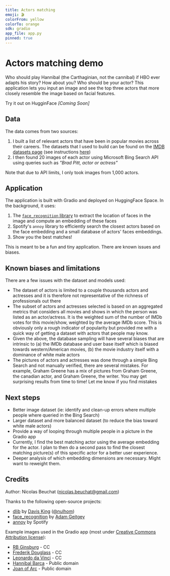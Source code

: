 ```yaml
---
title: Actors matching
emoji: 🎬
colorFrom: yellow
colorTo: orange
sdk: gradio
app_file: app.py
pinned: true
---
```


# Actors matching demo

Who should play Hannibal (the Carthaginian, not the cannibal) if HBO ever adapts his story? How about you? Who should be your actor?
This application lets you input an image and see the top three actors that more closely resemble the image based on facial features.

Try it out on HugginFace _[Coming Soon]_


## Data

The data comes from two sources:

1. I built a list of relevant actors that have been in popular movies across their careers. The datasets that I used to build can be found on the [IMDB datasets page](https://datasets.imdbws.com/) (see instructions [here](https://www.imdb.com/interfaces/))
2. I then found 20 images of each actor using Microsoft Bing Search API using queries such as *"Brad Pitt, actor or actress"*

Note that due to API limits, I only took images from 1,000 actors. 

## Application

The application is built with Gradio and deployed on HuggingFace Space. In the background, it uses:

1. The [`face_recognition` library](https://github.com/ageitgey/face_recognition) to extract the location of faces in the image and compute an embedding of these faces
2. Spotify's `annoy` library to efficiently search the closest actors based on the face embedding and a small database of actors' faces embeddings. 
3. Show you the best matches!

This is meant to be a fun and tiny application. There are known issues and biases. 

## Known biases and limitations

There are a few issues with the dataset and models used:

- The dataset of actors is limited to a couple thousands actors and actresses and it is therefore not representative of the richness of professionals out there
- The subset of actors and actresses selected is based on an aggregated metrics that considers all movies and shows in which the person was listed as an actor/actress. It is the weighted sum of the number of IMDb votes for this movie/show, weighted by the average IMDb score. This is obviously only a rough indicator of popularity but provided me with a quick way of getting a dataset with actors that people may know.
- Given the above, the database sampling will have several biases that are intrinsic to (a) the IMDb database and user base itself which is biased towards western/American movies, (b) the movie industry itself with a dominance of white male actors
- The pictures of actors and actresses was done through a simple Bing Search and not manually verified, there are several mistakes. For example, Graham Greene has a mix of pictures from Graham Greene, the canadian actor, and Graham Greene, the writer. You may get surprising results from time to time! Let me know if you find mistakes

## Next steps

- Better image dataset (ie: identify and clean-up errors where multiple people where queried in the Bing Search)
- Larger dataset and more balanced dataset (to reduce the bias toward white male actors)
- Provide a way of looping through multiple people in a picture in the Gradio app
- Currently, I find the best matching actor using the average embedding for the actor. I plan to then do a second pass to find the closest matching picture(s) of this specific actor for a better user experience. 
- Deeper analysis of which embedding dimensions are necessary. Might want to reweight them.

## Credits

Author: Nicolas Beuchat (nicolas.beuchat@gmail.com)

Thanks to the following open-source projects:

- [dlib](https://github.com/davisking/dlib) by [Davis King](https://github.com/davisking) ([@nulhom](https://twitter.com/nulhom))
- [face_recognition](https://github.com/ageitgey/face_recognition) by [Adam Geitgey](https://github.com/ageitgey)
- [annoy](https://github.com/spotify/annoy) by Spotify 

Example images used in the Gradio app (most under [Creative Commons Attribution license](https://en.wikipedia.org/wiki/en:Creative_Commons)):

- [RB Ginsburg](https://www.flickr.com/photos/tradlands/25602059686) - CC
- [Frederik Douglass](https://commons.wikimedia.org/wiki/File:Frederick_Douglass_1856_sq.jpg) - CC
- [Leonardo da Vinci](https://commons.wikimedia.org/wiki/File:Leonardo_da_Vinci._Photograph_by_E._Desmaisons_after_a_print_Wellcome_V0027541EL.jpg) - CC
- [Hannibal Barca](https://en.wikipedia.org/wiki/Hannibal#/media/File:Mommsen_p265.jpg) - Public domain
- [Joan of Arc](https://de.wikipedia.org/wiki/Jeanne_d%E2%80%99Arc#/media/Datei:Joan_of_Arc_miniature_graded.jpg) - Public domain